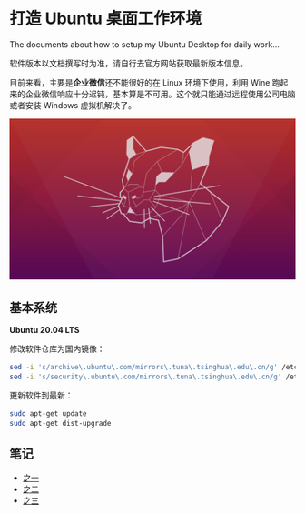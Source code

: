 # 打造 Ubuntu 桌面工作环境
The documents about how to setup my Ubuntu Desktop for daily work...

软件版本以文档撰写时为准，请自行去官方网站获取最新版本信息。

目前来看，主要是**企业微信**还不能很好的在 Linux 环境下使用，利用 Wine 跑起来的企业微信响应十分迟钝，基本算是不可用。这个就只能通过远程使用公司电脑或者安装 Windows 虚拟机解决了。

![Ubuntu2004.png](./images/Ubuntu2004.png)



## 基本系统

**Ubuntu 20.04 LTS**

修改软件仓库为国内镜像：
```bash
sed -i 's/archive\.ubuntu\.com/mirrors\.tuna\.tsinghua\.edu\.cn/g' /etc/apt/sources.list
sed -i 's/security\.ubuntu\.com/mirrors\.tuna\.tsinghua\.edu\.cn/g' /etc/apt/sources.list
```

更新软件到最新：
```bash
sudo apt-get update
sudo apt-get dist-upgrade
```



## 笔记

* [之一](./001.md)
* [之二](./002.md)
* [之三](./003.md)